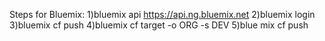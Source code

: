 Steps for Bluemix:
	1)bluemix api https://api.ng.bluemix.net
	2)bluemix login
	3)bluemix cf push
	4)bluemix cf target -o ORG -s DEV
	5)blue mix cf push
